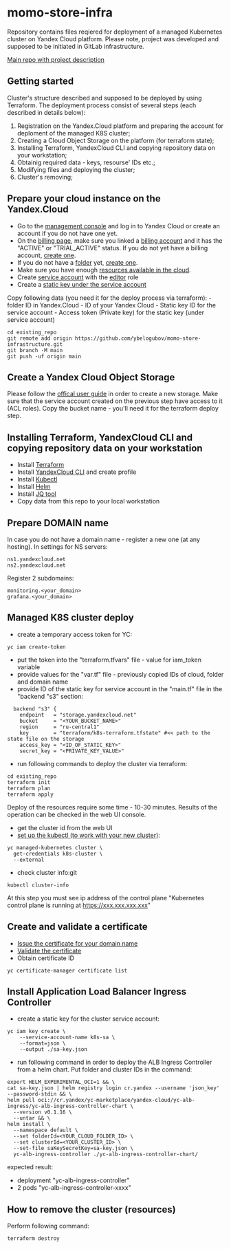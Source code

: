 # momo-store-infra
Repository contains files reqiered for deployment of a managed Kubernetes cluster on Yandex Cloud platform. Please note, project was developed and supposed to be initiated in GitLab infrastructure.

[Main repo with project description](https://github.com/ybelogubov/momo-store)

## Getting started
Cluster's structure described and supposed to be deployed by using Terraform.
The deployment process consist of several steps (each described in details below):
1. Registration on the Yandex.Cloud platform and preparing the account for deploment of the managed K8S cluster;
2. Creating a Cloud Object Storage on the platform (for terraform state);
3. Installing Terraform, YandexCloud CLI and copying repository data on your workstation;
4. Obtainig required data - keys, resourse' IDs etc.;
5. Modifying files and deploying the cluster;
6. Cluster's removing;

## Prepare your cloud instance on the Yandex.Cloud
- Go to the [management console](https://console.cloud.yandex.com/) and log in to Yandex Cloud or create an account if you do not have one yet.
- On the [billing page](https://console.cloud.yandex.com/billing), make sure you linked a [billing account](https://cloud.yandex.com/docs/billing/concepts/billing-account) and it has the "ACTIVE" or "TRIAL_ACTIVE" status. If you do not yet have a billing account, [create one](https://cloud.yandex.com/docs/billing/quickstart/#create_billing_account).
- If you do not have a [folder](https://cloud.yandex.com/docs/resource-manager/concepts/resources-hierarchy#folder) yet, [create one](https://cloud.yandex.com/docs/resource-manager/operations/folder/create).
- Make sure you have enough [resources available in the cloud](https://cloud.yandex.com/docs/managed-kubernetes/concepts/limits).
- Create [service account](https://cloud.yandex.com/en/docs/iam/operations/sa/create) with the [editor](https://cloud.yandex.com/en/docs/iam/concepts/access-control/roles#editor) role
- Create a [static key under the service account](https://cloud.yandex.com/en/docs/iam/operations/sa/create-access-key)

Copy following data (you need it for the deploy process via terraform):
    - folder ID in Yandex.Cloud
    - ID of your Yandex Cloud
    - Static key ID for the service account
    - Access token (Private key) for the static key (under service account)

```
cd existing_repo
git remote add origin https://github.com/ybelogubov/momo-store-infrastructure.git
git branch -M main
git push -uf origin main
```

## Create a Yandex Cloud Object Storage
Please follow the [offical user guide](https://cloud.yandex.com/en/docs/storage/quickstart) in order to create a new storage. Make sure that the service account created on the previous step have access to it (ACL roles).
Copy the bucket name - you'll need it for the terraform deploy step.

## Installing Terraform, YandexCloud CLI and copying repository data on your workstation
- Install [Terraform](https://cloud.yandex.com/en/docs/tutorials/infrastructure-management/terraform-quickstart#install-terraform)
- Install [YandexCloud CLI](https://cloud.yandex.com/en/docs/cli/quickstart#install) and create profile
- Install [Kubectl](https://kubernetes.io/ru/docs/tasks/tools/install-kubectl/)
- Install [Helm](https://helm.sh/docs/intro/install/)
- Install [JQ tool](https://stedolan.github.io/jq/)
- Copy data from this repo to your local workstation

## Prepare DOMAIN name
In case you do not have a domain name - register a new one (at any hosting). In settings for NS servers:

```
ns1.yandexcloud.net
ns2.yandexcloud.net
```

Register 2 subdomains:
```
monitoring.<your_domain>
grafana.<your_domain>
```

## Managed K8S cluster deploy
- create a temporary access token for YC:
```
yc iam create-token
```
- put the token into the "terraform.tfvars" file - value for iam_token variable
- provide values for the "var.tf" file - previously copied IDs of cloud, folder and domain name
- provide ID of the static key for service account in the "main.tf" file in the "backend "s3" section:
```
  backend "s3" {
    endpoint   = "storage.yandexcloud.net"
    bucket     = "<YOUR_BUCKET_NAME>"
    region     = "ru-central1"
    key        = "terraform/k8s-terraform.tfstate" #<< path to the state file on the storage
    access_key = "<ID_OF_STATIC_KEY>"
    secret_key = "<PRIVATE_KEY_VALUE>"
```
- run following commands to deploy the cluster via terraform:
```
cd existing_repo
terraform init
terraform plan
terraform apply
```
Deploy of the resources require some time - 10-30 minutes.
Results of the operation can be checked in the web UI console.

- get the cluster id from the web UI
- [set up the kubectl (to work with your new cluster)](https://cloud.yandex.com/en/docs/managed-kubernetes/operations/connect/#kubectl-connect):
```
yc managed-kubernetes cluster \
  get-credentials k8s-cluster \
  --external
```
- check cluster info:git
```
kubectl cluster-info
```
At this step you must see ip address of the control plane
"Kubernetes control plane is running at https://xxx.xxx.xxx.xxx"

## Create and validate a certificate
- [Issue the certificate for your domain name](https://cloud.yandex.com/en/docs/certificate-manager/operations/managed/cert-create)
- [Validate the certificate](https://cloud.yandex.com/en/docs/certificate-manager/operations/managed/cert-validate)
- Obtain certificate ID
```
yc certificate-manager certificate list
```

## Install Application Load Balancer Ingress Controller
- create a static key for the cluster service account:
```
yc iam key create \
    --service-account-name k8s-sa \
    --format=json \
    --output ./sa-key.json
```
- run following command in order to deploy the ALB Ingress Controller from a helm chart. Put folder and cluster IDs in the command:
```
export HELM_EXPERIMENTAL_OCI=1 && \
cat sa-key.json | helm registry login cr.yandex --username 'json_key' --password-stdin && \
helm pull oci://cr.yandex/yc-marketplace/yandex-cloud/yc-alb-ingress/yc-alb-ingress-controller-chart \
  --version v0.1.16 \
  --untar && \
helm install \
  --namespace default \
  --set folderId=<YOUR_CLOUD_FOLDER_ID> \
  --set clusterId=<YOUR_CLUSTER_ID> \
  --set-file saKeySecretKey=sa-key.json \
  yc-alb-ingress-controller ./yc-alb-ingress-controller-chart/
```
expected result:
  - deployment "yc-alb-ingress-controller"
  - 2 pods "yc-alb-ingress-controller-xxxx"

## How to remove the cluster (resources)

Perform following command:
```
terraform destroy
```
